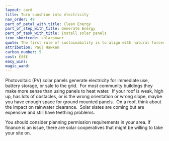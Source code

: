 ```yaml
---
layout: card
title: Turn sunshine into electricity
nav_order: 49
part_of_petal_with_title: Clean Energy
part_of_step_with_title: Generate Energy
part_of_task_with_title: Install solar panels
icon_shortcode: solarpower
quote: The first rule of sustainability is to align with natural forces, or at least not try to defy them.
attribution: Paul Hawken
carbon_number: 5
cost: ££££
easy_wins: 
magic_wand: 
---
```


<p>Photovoltaic (PV) solar panels generate electricity for immediate use, battery storage, or sale to the grid.  For most community buildings they make more sense than using panels to heat water.  If your roof is weak, high up, has lots of obstacles, or is the wrong orientation or wrong slope, maybe you have enough space for ground mounted panels.  On a roof, think about the impact on rainwater clearance.  Solar slates are coming but are expensive and still have teething problems.  </p><p>You should consider planning permission requirements in your area. If finance is an issue, there are solar cooperatives that might be willing to take your site on. </p> 
